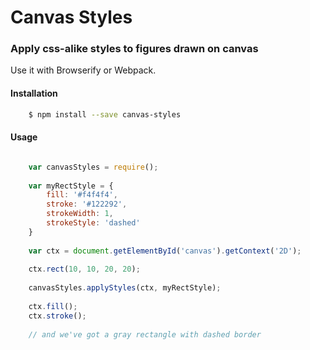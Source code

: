 # Canvas Styles
### Apply css-alike styles to figures drawn on canvas

Use it with Browserify or Webpack.

#### Installation

```bash
	$ npm install --save canvas-styles
```

#### Usage

```javascript

	var canvasStyles = require();
	
	var myRectStyle = {
		fill: '#f4f4f4',
		stroke: '#122292',
		strokeWidth: 1,
		strokeStyle: 'dashed'
	}
	
	var ctx = document.getElementById('canvas').getContext('2D');
	
	ctx.rect(10, 10, 20, 20);
	
	canvasStyles.applyStyles(ctx, myRectStyle);
	
	ctx.fill();
	ctx.stroke();
	
	// and we've got a gray rectangle with dashed border
	
```